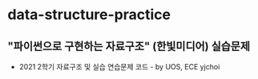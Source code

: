 # data-structure-practice

## "파이썬으로 구현하는 자료구조" (한빛미디어) 실습문제 

- 2021 2학기 자료구조 및 실습 연습문제 코드 - by UOS, ECE yjchoi 

